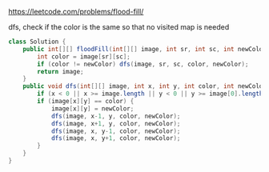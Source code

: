 https://leetcode.com/problems/flood-fill/

dfs, check if the color is the same so that no visited map is needed

```java
class Solution {
    public int[][] floodFill(int[][] image, int sr, int sc, int newColor) {
        int color = image[sr][sc];
        if (color != newColor) dfs(image, sr, sc, color, newColor);
        return image;
    }
    public void dfs(int[][] image, int x, int y, int color, int newColor) {
        if (x < 0 || x >= image.length || y < 0 || y >= image[0].length) return;
        if (image[x][y] == color) {
            image[x][y] = newColor;
            dfs(image, x-1, y, color, newColor);
            dfs(image, x+1, y, color, newColor);
            dfs(image, x, y-1, color, newColor);
            dfs(image, x, y+1, color, newColor);
        }
    }
}

```